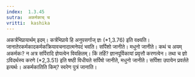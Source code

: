 ```yaml
---
index:  1.3.45
sutra:  अकर्मकाच् च
vritti:  kashika 
---
```


अकर्त्रभिप्रायार्थम् इदम्। कर्त्रभिप्राये हि अनुपसर्गाज् ज्ञः (*1,3.76) इति वक्ष्यति। जानातेरकर्मकादकर्मकक्रियावचनादात्मनेपदं भवति। सर्पिशो जानीते। मधुनो जानीते। कथं च अयम् अकर्मकः? न अत्र सर्पिरादि ज्ञेयत्वेन विवक्षितम्। किं तर्हि? ज्ञानपूर्विकायां प्रवृत्तौ करणत्वेन। तथा च ज्ञो ऽविदर्थस्य करणे (*2,3.51) इति षष्ठी विधीयते सर्पिषो जानीते, मधुनो जानीते। सर्पिशा उपायेन प्रवर्तते इत्यर्थः। अकर्मकातिति किम्? स्वरेण पुत्रं जानाति।

